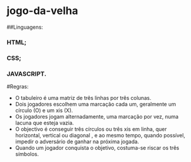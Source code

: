 ﻿# jogo-da-velha

##Linguagens:
### HTML;
### CSS;
### JAVASCRIPT.

#Regras:
- O tabuleiro  é uma matriz  de três linhas por três colunas.
- Dois jogadores escolhem uma marcação cada um, geralmente um círculo (O) e um xis (X).
- Os jogadores jogam alternadamente, uma marcação por vez, numa lacuna que esteja vazia.
- O objectivo é conseguir três círculos ou três xis em linha, quer horizontal, vertical ou diagonal ,
e ao mesmo tempo, quando possível, impedir o adversário de ganhar na próxima jogada.
- Quando um jogador conquista o objetivo, costuma-se riscar os três símbolos.


